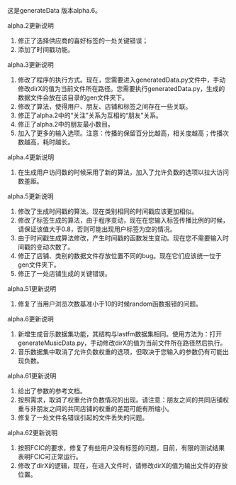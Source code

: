 这是generateData 版本alpha.6。

alpha.2更新说明
1. 修正了选择供应商的喜好标签的一处关键错误；
2. 添加了时间戳功能。

alpha.3更新说明
1. 修改了程序的执行方式。现在，您需要进入generatedData.py文件中，手动修改dirX的值为当前文件所在路径。您需要执行generatedData.py，生成的数据文件会放在该目录的gen文件夹下。
2. 修改了算法，使得用户、朋友、店铺和标签之间存在一些关联。
3. 修正了alpha.2中的“关注”关系为互相的“朋友”关系。
4. 修正了alpha.2中的朋友最小数目。
5. 加入了更多的输入选项。注意：传播的保留百分比越高，相关度越高；传播次数越高，耗时越长。

alpha.4更新说明
1. 在生成用户访问数的时候采用了新的算法，加入了允许负数的选项以拉大访问数差距。

alpha.5更新说明
1. 修改了生成时间戳的算法。现在类别相同的时间戳应该更加相似。
2. 修改了标签生成的算法，由于程序变动，现在在您输入标签传播比例的时候，请保证该值大于0.8，否则可能出现用户标签为空的情况。
3. 由于时间戳生成算法修改，产生时间戳的函数发生变动。现在您不需要输入时间戳的变动次数了。
4. 修正了店铺、类别的数据文件存放位置不同的bug。现在它们应该统一位于gen文件夹下。
5. 修正了一处店铺生成的关键错误。

alpha.51更新说明
1. 修复了当用户浏览次数基准小于10的时候random函数报错的问题。

alpha.6更新说明
1. 新增生成音乐数据集功能，其结构与lastfm数据集相同。使用方法为：打开generateMusicData.py，手动修改dirX的值为当前文件所在路径然后执行。
2. 音乐数据集中取消了允许负数权重的选项，但取决于您输入的参数仍有可能出现负数。

alpha.61更新说明
1. 给出了参数的参考文档。
2. 按照需求，取消了权重允许负数情况的出现。请注意：朋友之间的共同店铺权重与非朋友之间的共同店铺的权重的差距可能有所缩小。
3. 修复了一处文件名错误引起的文件丢失的问题。

alpha.62更新说明
1. 按照FCIC的要求，修复了有些用户没有标签的问题，目前，有限的测试结果表明FCIC可正常运行。
2. 修改了dirX的逻辑，现在，在进入文件时，请修改dirX的值为输出文件的存放位置。
